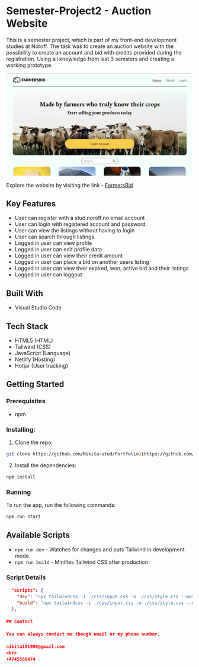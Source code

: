 # Semester-Project2 - Auction Website

This is a semester project, which is part of my front-end development studies at Noroff. The task was to create an auction website with the possibility to create an account and bid with credits provided during the registration. Using all knowledge from last 3 semsters and creating a working prototype.

![Image of the upper part of the website](./images/readMe-img.jpg)

Explore the website by visiting the link - [FarmersBid](https://semester-project-two.netlify.app/)

## Key Features

- User can register with a stud.noroff.no email account
- User can login with registered account and password
- User can view the listings without having to login
- User can search through listings
- Logged in user can view profile
- Logged in user can edit profile data
- Logged in user can view their credit amount
- Logged in user can place a bid on another users listing
- Logged in user can view their expired, won, active bid and their listings
- Logged in user can loggout

## Built With

- Visual Studio Code

## Tech Stack

- HTML5 (HTML)
- Tailwind (CSS)
- JavaScript (Language)
- Netlify (Hosting)
- Hotjar (User tracking)

## Getting Started

### Prerequisites

- npm

### Installing:

1. Clone the repo:

```bash
git clone https://github.com/Nikita-stud/Portfolio](https://github.com/Nikita-stud/Semester-Project2
```

2. Install the dependencies:

```bash
npm install
```

### Running

To run the app, run the following commands:

```bash
npm run start
```

## Available Scripts

- `npm run dev` - Watches for changes and puts Tailwind in development mode
- `npm run build` - Minifies Tailwind CSS after production

### Script Details

```json
  "scripts": {
    "dev": "npx tailwindcss -i ./css/input.css -o ./css/style.css --watch",
    "build": "npx tailwindcss -i ./css/input.css -o ./css/style.css --minify"
  },

## Contact

You can always contact me though email or my phone number.

nikita151998@gmail.com
<br>
+4745588474
```
